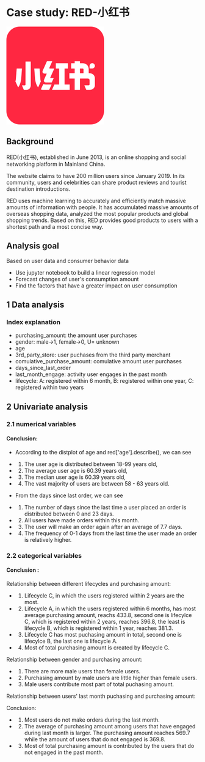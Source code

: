 # Case study: RED-小红书
![red-view](img/red.png)
## Background 

RED(小红书), established in June 2013, is an online shopping and social networking platform in Mainland China. 

The website claims to have 200 million users since January 2019.
In its community, users and celebrities can share product reviews and tourist destination introductions.

RED uses machine learning to accurately and efficiently match massive amounts of information with people. 
It has accumulated massive amounts of overseas shopping data, analyzed the most popular products and global shopping trends.
Based on this, RED provides good products to users with a shortest path and a most concise way. 


## Analysis goal 

Based on user data and consumer behavior data
* Use jupyter notebook to build a linear regression model
* Forecast changes of user's consumption amount
* Find the factors that have a greater impact on user consumption

## 1 Data analysis 
### Index explanation 
* purchasing_amount: the amount user purchases
* gender: male->1, female->0, U= unknown 
* age 
* 3rd_party_store: user puchases from the third party merchant
* comulative_purchase_amount: comulative amount user purchases
* days_since_last_order
* last_month_engage: activity user engages in the past month
* lifecycle: A: registered within 6 month, B: registered within one year, C: registered within two years


## 2 Univariate analysis
### 2.1 numerical variables
#### Conclusion: 

* According to the distplot of age and red['age'].describe(), we can see
- 1. The user age is distributed between 18-99 years old, 
- 2. The average user age is 60.39 years old, 
- 3. The median user age is 60.39 years old, 
- 4. The vast majority of users are between 58 - 63 years old.

* From the days since last order, we can see 
- 1. The number of days since the last time a user placed an order is distributed between 0 and 23 days. 
- 2. All users have made orders within this month.
- 3. The user will make an order again after an average of 7.7 days. 
- 4. The frequency of 0-1 days from the last time the user made an order is relatively higher. 


### 2.2 categorical variables

#### Conclusion : 

Relationship between different lifecycles and purchasing amount: 
- 1. Lifecycle C, in which the users registered within 2 years are the most. 

- 2. Lifecycle A, in which the users registered within 6 months, has most average purchasing amount, reachs 433.8, second one is lifecylce C, which is registered within 2 years, reaches 396.8, the least is lifecycle B, which is registered within 1 year, reaches 381.3.
- 3. Lifecycle C has most puchasing amount in total, second one is lifecylce B, the last one is lifecycle A. 

- 4. Most of total purchasing amount is created by lifecycle C.

Relationship between gender and purchasing amount: 
 
- 1. There are more male users than female users.
- 2. Purchasing amount by male users are little higher than female users. 

- 3. Male users contribute most part of total puchasing amount. 

Relationship between users' last month puchasing and purchasing amount:

Conclusion: 
- 1. Most users do not make orders during the last month.
- 2. The average of purchasing amount among users that have engaged during last month is larger. The purchasing amount reaches 569.7 while the amount of users that do not engaged is 369.8.
- 3. Most of total purchasing amount is contributed by the users that do not engaged in the past month. 



